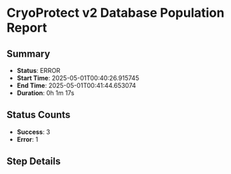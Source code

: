# CryoProtect v2 Database Population Report

## Summary

- **Status**: ERROR
- **Start Time**: 2025-05-01T00:40:26.915745
- **End Time**: 2025-05-01T00:41:44.653074
- **Duration**: 0h 1m 17s

## Status Counts

- **Success**: 3
- **Error**: 1

## Step Details

